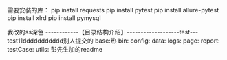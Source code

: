 需要安装的库：
pip install requests
pip install pytest
pip install allure-pytest
pip install xlrd
pip install pymysql

我改的ss深色
------------【目录结构介绍】-------------------test---test11ddddddddddd别人提交的
base:热
bin:
config:
data:
logs:
page:
report:
testCase:
utils:
彭先生加的readme
